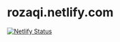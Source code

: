 # rozaqi.netlify.com


[![Netlify Status](https://api.netlify.com/api/v1/badges/552739b8-10bd-4780-803c-8c9f7656d8cb/deploy-status)](https://app.netlify.com/sites/rozaqi/deploys)
